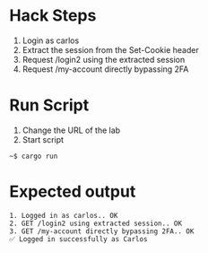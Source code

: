 # Hack Steps
1. Login as carlos
2. Extract the session from the Set-Cookie header
3. Request /login2 using the extracted session
4. Request /my-account directly bypassing 2FA

# Run Script
1. Change the URL of the lab
2. Start script
```
~$ cargo run
```

# Expected output
```
1. Logged in as carlos.. OK
2. GET /login2 using extracted session.. OK
3. GET /my-account directly bypassing 2FA.. OK
✅ Logged in successfully as Carlos
```
